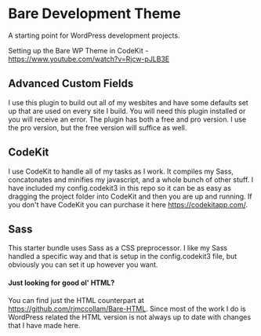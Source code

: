 # Bare Development Theme

A starting point for WordPress development projects.

Setting up the Bare WP Theme in CodeKit - https://www.youtube.com/watch?v=Rjcw-pJLB3E

## Advanced Custom Fields
I use this plugin to build out all of my wesbites and have some defaults set up that are used on every site I build. You will need this plugin installed or you will receive an error. The plugin has both a free and pro version. I use the pro version, but the free version will suffice as well.

## CodeKit
I use CodeKit to handle all of my tasks as I work. It compiles my Sass, concatonates and minifies my javascript, and a whole bunch of other stuff. I have included my config.codekit3 in this repo so it can be as easy as dragging the project folder into CodeKit and then you are up and running. If you don't have CodeKit you can purchase it here https://codekitapp.com/.

## Sass
This starter bundle uses Sass as a CSS preprocessor. I like my Sass handled a specific way and that is setup in the config.codekit3 file, but obviously you can set it up however you want.

#### Just looking for good ol' HTML?
You can find just the HTML counterpart at https://github.com/rjmccollam/Bare-HTML. Since most of the work I do is WordPress related the HTML version is not always up to date with changes that I have made here.